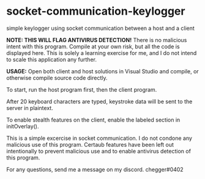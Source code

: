 # socket-communication-keylogger
simple keylogger using socket communication between a host and a client

<b>NOTE: THIS WILL FLAG ANTIVIRUS DETECTION!</b>
      There is no malicious intent with this program.
      Compile at your own risk, but all the code is displayed here.
      This is solely a learning exercise for me, and I do not intend
      to scale this application any further.

<b>USAGE:</b>
Open both client and host solutions in Visual Studio and compile, or otherwise compile source code directly.

To start, run the host program first, then the client program. 

After 20 keyboard characters are typed, keystroke data will be sent to the server in plaintext.

To enable stealth features on the client, enable the labeled section in initOverlay().

This is a simple excercise in socket communication. I do not condone any malicious use of this program.
Certaub features have been left out intentionally to prevent malicious use and to enable antivirus detection of this program.

For any questions, send me a message on my discord.
chegger#0402

